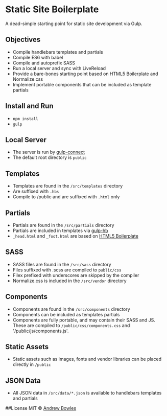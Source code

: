 # Static Site Boilerplate
A dead-simple starting point for static site development via Gulp.

## Objectives
- Compile handlebars templates and partials
- Compile ES6 with babel
- Compile and autoprefix SASS
- Run a local server and sync with LiveReload
- Provide a bare-bones starting point based on HTML5 Boilerplate and Normalize.css
- Implement portable components that can be included as template partials

## Install and Run
- `npm install`
- `gulp`

## Local Server
- The server is run by [gulp-connect](https://www.npmjs.com/package/gulp-connect)
- The default root directory is `public`

## Templates
- Templates are found in the `/src/templates` directory
- Are suffixed with `.hbs`
- Compile to /public and are suffixed with `.html` only

## Partials 
- Partials are found in the `/src/partials` directory 
- Partials are included in templates via [gulp-hb](https://github.com/shannonmoeller/gulp-hb)
- `_head.html` and `_foot.html` are based on [HTML5 Boilerplate](https://github.com/h5bp/html5-boilerplate/blob/master/src/index.html)

## SASS
- SASS files are found in the `/src/sass` directory
- Files suffixed with .scss are compiled to `public/css`
- Filex prefixed with underscores are skipped by the compiler
- Normalize.css is included in the `/src/vendor` directory

## Components
- Components are found in the `/src/components` directory
- Components can be included as templates partials
- Components are fully portable, and may contain their SASS and JS. These are compiled to `/public/css/components.css` and '/public/js/components.js'.

## Static Assets
- Static assets such as images, fonts and vendor libraries can be placed directly in `/public`

## JSON Data
- All JSON data in `/src/data/*.json` is available to handlebars templates and partials


##License
MIT © [Andrew Bowles](https://github.com/strangemethod)